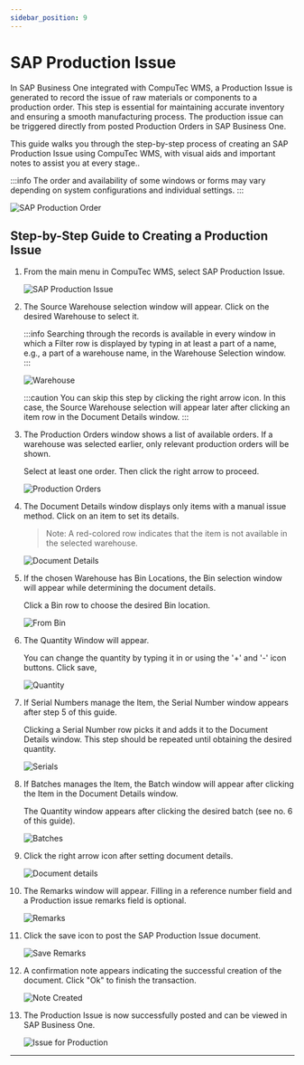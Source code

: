 ```yaml
---
sidebar_position: 9
---
```


# SAP Production Issue

In SAP Business One integrated with CompuTec WMS, a Production Issue is generated to record the issue of raw materials or components to a production order. This step is essential for maintaining accurate inventory and ensuring a smooth manufacturing process. The production issue can be triggered directly from posted Production Orders in SAP Business One.

This guide walks you through the step-by-step process of creating an SAP Production Issue using CompuTec WMS, with visual aids and important notes to assist you at every stage..

:::info
    The order and availability of some windows or forms may vary depending on system configurations and individual settings.
:::

![SAP Production Order](./media/production-order.jpg)

## Step-by-Step Guide to Creating a Production Issue

1. From the main menu in CompuTec WMS, select SAP Production Issue.

    ![SAP Production Issue](./media/production-issue.jpg)

2. The Source Warehouse selection window will appear. Click on the desired Warehouse to select it.

    :::info
    Searching through the records is available in every window in which a Filter row is displayed by typing in at least a part of a name, e.g., a part of a warehouse name, in the Warehouse Selection window.
    :::

    ![Warehouse](./media/warehouse.jpg)

    :::caution
    You can skip this step by clicking the right arrow icon. In this case, the Source Warehouse selection will appear later after clicking an item row in the Document Details window.
    :::

3. The Production Orders window shows a list of available orders. If a warehouse was selected earlier, only relevant production orders will be shown.

    Select at least one order. Then click the right arrow to proceed.

    ![Production Orders](./media/production-orders.jpg)

4. The Document Details window displays only items with a manual issue method. Click on an item to set its details.

    >Note: A red-colored row indicates that the item is not available in the selected warehouse.

    ![Document Details](./media/doc-details.jpg)

5. If the chosen Warehouse has Bin Locations, the Bin selection window will appear while determining the document details.

    Click a Bin row to choose the desired Bin location.

    ![From Bin](./media/from-bin.jpg)

6. The Quantity Window will appear.

    You can change the quantity by typing it in or using the '+' and '-' icon buttons. Click save,

    ![Quantity](./media/quantity.jpg)

7. If Serial Numbers manage the Item, the Serial Number window appears after step 5 of this guide.

    Clicking a Serial Number row picks it and adds it to the Document Details window. This step should be repeated until obtaining the desired quantity.

    ![Serials](./media/serials.jpg)

8. If Batches manages the Item, the Batch window will appear after clicking the Item in the Document Details window.

    The Quantity window appears after clicking the desired batch (see no. 6 of this guide).

    ![Batches](./media/batches.jpg)

9. Click the right arrow icon after setting document details.

    ![Document details](./media/document-details.jpg)

10. The Remarks window will appear. Filling in a reference number field and a Production issue remarks field is optional.

    ![Remarks](./media/remarks.jpg)

11. Click the save icon to post the SAP Production Issue document.

    ![Save Remarks](./media/save-remarks.jpg)

12. A confirmation note appears indicating the successful creation of the document. Click "Ok" to finish the transaction.

    ![Note Created](./media/note-created.jpg)

13. The Production Issue is now successfully posted and can be viewed in SAP Business One.

    ![Issue for Production](./media/sap-production-issue.jpg)

---
